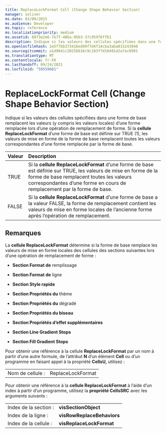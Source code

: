 ```yaml
---
title: ReplaceLockFormat Cell (Change Shape Behavior Section)
manager: soliver
ms.date: 03/09/2015
ms.audience: Developer
ms.topic: reference
ms.localizationpriority: medium
ms.assetid: 6973e2e6-7e7f-48ba-95b3-37c959f6ffb1
description: Indique si les valeurs des cellules spécifiées dans une forme de base remplacent les valeurs (y compris les valeurs locales) d’une forme remplacée lors d’une opération de remplacement de forme. Si la cellule ReplaceLockFormat d’une forme de base est définie sur TRUE (1), les valeurs de mise en forme de la forme de base remplacent toutes les valeurs correspondantes d’une forme remplacée par la forme de base.
ms.openlocfilehash: 2e5f7bb373416ed99f7d4f14cba3aba015243940
ms.sourcegitcommit: a1d9041c20256616c9c183f7d1049142a7ac6991
ms.translationtype: MT
ms.contentlocale: fr-FR
ms.lasthandoff: 09/24/2021
ms.locfileid: "59559681"
---
```

# <a name="replacelockformat-cell-change-shape-behavior-section"></a>ReplaceLockFormat Cell (Change Shape Behavior Section)

Indique si les valeurs des cellules spécifiées dans une forme de base remplacent les valeurs (y compris les valeurs locales) d’une forme remplacée lors d’une opération de remplacement de forme. Si la **cellule ReplaceLockFormat** d’une forme de base est définie sur TRUE (1), les valeurs de mise en forme de la forme de base remplacent toutes les valeurs correspondantes d’une forme remplacée par la forme de base. 
  
|**Valeur**|**Description**|
|:-----|:-----|
|TRUE  <br/> |Si la **cellule ReplaceLockFormat** d’une forme de base est définie sur TRUE, les valeurs de mise en forme de la forme de base remplacent toutes les valeurs correspondantes d’une forme en cours de remplacement par la forme de base.  <br/> |
|FALSE  <br/> |Si la **cellule ReplaceLockFormat** d’une forme de base a la valeur FALSE, la forme de remplacement contient les valeurs de mise en forme locales de l’ancienne forme après l’opération de remplacement.  <br/> |
   
## <a name="remarks"></a>Remarques

La **cellule ReplaceLockFormat** détermine si la forme de base remplace les valeurs de mise en forme locales des cellules des sections suivantes lors d’une opération de remplacement de forme : 
  
- **Section Format de** remplissage 
    
- **Section Format de** ligne 
    
- **Section Style rapide** 
    
- **Section Propriétés du** thème 
    
- **Section Propriétés du** dégradé 
    
- **Section Propriétés du biseau** 
    
- **Section Propriétés d’effet supplémentaires** 
    
- **Section Line Gradient Stops** 
    
- **Section Fill Gradient Stops** 
    
Pour obtenir une référence à la cellule **ReplaceLockFormat** par un nom à partir d’une autre formule, de l’attribut **N** d’un élément **Cell** ou d’un programme en faisant appel à la propriété **CellsU,** utilisez : 
  
|||
|:-----|:-----|
| Nom de cellule :  <br/> | ReplaceLockFormat  <br/> |
   
Pour obtenir une référence à la **cellule ReplaceLockFormat** à l’aide d’un index à partir d’un programme, utilisez la **propriété CellsSRC** avec les arguments suivants : 
  
|||
|:-----|:-----|
| Index de la section :  <br/> |**visSectionObject** <br/> |
| Index de la ligne :  <br/> |**visRowReplaceBehaviors** <br/> |
| Index de la cellule :  <br/> |**visReplaceLockFormat** <br/> |
   


